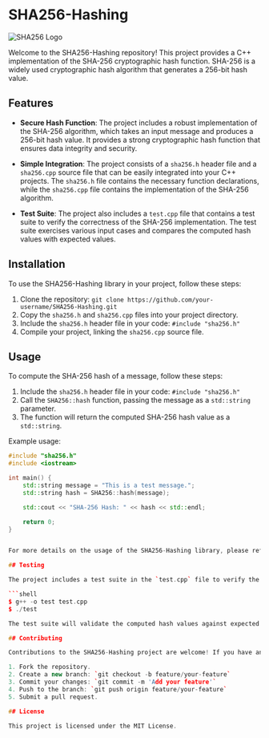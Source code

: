 # SHA256-Hashing

![SHA256 Logo](sha256_logo.png)

Welcome to the SHA256-Hashing repository! This project provides a C++ implementation of the SHA-256 cryptographic hash function. SHA-256 is a widely used cryptographic hash algorithm that generates a 256-bit hash value.

## Features

- **Secure Hash Function**: The project includes a robust implementation of the SHA-256 algorithm, which takes an input message and produces a 256-bit hash value. It provides a strong cryptographic hash function that ensures data integrity and security.

- **Simple Integration**: The project consists of a `sha256.h` header file and a `sha256.cpp` source file that can be easily integrated into your C++ projects. The `sha256.h` file contains the necessary function declarations, while the `sha256.cpp` file contains the implementation of the SHA-256 algorithm.

- **Test Suite**: The project also includes a `test.cpp` file that contains a test suite to verify the correctness of the SHA-256 implementation. The test suite exercises various input cases and compares the computed hash values with expected values.

## Installation

To use the SHA256-Hashing library in your project, follow these steps:

1. Clone the repository: `git clone https://github.com/your-username/SHA256-Hashing.git`
2. Copy the `sha256.h` and `sha256.cpp` files into your project directory.
3. Include the `sha256.h` header file in your code: `#include "sha256.h"`
4. Compile your project, linking the `sha256.cpp` source file.

## Usage

To compute the SHA-256 hash of a message, follow these steps:

1. Include the `sha256.h` header file in your code: `#include "sha256.h"`
2. Call the `SHA256::hash` function, passing the message as a `std::string` parameter.
3. The function will return the computed SHA-256 hash value as a `std::string`.

Example usage:

```cpp
#include "sha256.h"
#include <iostream>

int main() {
    std::string message = "This is a test message.";
    std::string hash = SHA256::hash(message);

    std::cout << "SHA-256 Hash: " << hash << std::endl;

    return 0;
}


For more details on the usage of the SHA256-Hashing library, please refer to the documentation within the `sha256.h` file.

## Testing

The project includes a test suite in the `test.cpp` file to verify the correctness of the SHA-256 implementation. To run the tests, compile the `test.cpp` file and execute the resulting binary.

```shell
$ g++ -o test test.cpp
$ ./test

The test suite will validate the computed hash values against expected hash values for various input cases.

## Contributing

Contributions to the SHA256-Hashing project are welcome! If you have any improvements, bug fixes, or new features to add, please follow these steps:

1. Fork the repository.
2. Create a new branch: `git checkout -b feature/your-feature`
3. Commit your changes: `git commit -m 'Add your feature'`
4. Push to the branch: `git push origin feature/your-feature`
5. Submit a pull request.

## License

This project is licensed under the MIT License.

